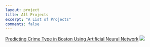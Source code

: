 ```yaml
---
layout: project
title: All Projects
excerpt: "A List of Projects"
comments: false
---
```


[Predicting Crime Type in Boston Using Artificial Neural Network](https://github.com/jsiwu94/jsiwu94.github.io/blob/master/BostonCrime/Predicting_Crime_inBoston.md)
<img src="images/boston.png?raw=true"/>
